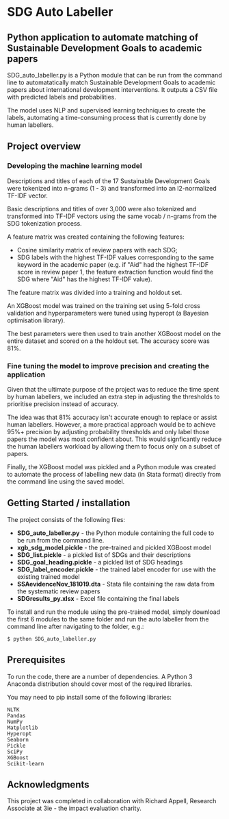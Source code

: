 # SDG Auto Labeller

## Python application to automate matching of Sustainable Development Goals to academic papers

SDG_auto_labeller.py is a Python module that can be run from the command line to automatatically match Sustainable Development Goals to academic papers about international development interventions. It outputs a CSV file with predicted labels and probabilities.

The model uses NLP and supervised learning techniques to create the labels, automating a time-consuming process that is currently done by human labellers.

## Project overview 

### Developing the machine learning model

Descriptions and titles of each of the 17 Sustainable Development Goals were tokenized into n-grams (1 - 3) and transformed into an l2-normalized TF-IDF vector. 

Basic descriptions and titles of over 3,000 were also tokenized and transformed into TF-IDF vectors using the same vocab / n-grams from the SDG tokenization process.

A feature matrix was created containing the following features:
- Cosine similarity matrix of review papers with each SDG;
- SDG labels with the highest TF-IDF values corresponding to the same keyword in the academic paper (e.g. if "Aid" had the highest TF-IDF score in review paper 1, the feature extraction function would find the SDG where "Aid" has the highest TF-IDF value). 

The feature matrix was divided into a training and holdout set.

An XGBoost model was trained on the training set using 5-fold cross validation and hyperparameters were tuned using hyperopt (a Bayesian optimisation library).

The best parameters were then used to train another XGBoost model on the entire dataset and scored on a the holdout set. The accuracy score was 81%. 

### Fine tuning the model to improve precision and creating the application

Given that the ultimate purpose of the project was to reduce the time spent by human labellers, we included an extra step in adjusting the thresholds to prioritise precision instead of accuracy. 

The idea was that 81% accuracy isn't accurate enough to replace or assist human labellers. However, a more practical approach would be to achieve 95%+ precision by adjusting probability thresholds and only label those papers the model was most confident about. This would signficantly reduce the human labellers workload by allowing them to focus only on a subset of papers.

Finally, the XGBoost model was pickled and a Python module was created to automate the process of labelling new data (in Stata format) directly from the command line using the saved model.

## Getting Started / installation

The project consists of the following files:

- **SDG_auto_labeller.py** - the Python module containing the full code to be run from the command line.
- **xgb_sdg_model.pickle** - the pre-trained and pickled XGBoost model
- **SDG_list.pickle** - a pickled list of SDGs and their descriptions
- **SDG_goal_heading.pickle** - a pickled list of SDG headings
- **SDG_label_encoder.pickle** - the trained label encoder for use with the existing trained model
- **SSAevidenceNov_181019.dta** - Stata file containing the raw data from the systematic review papers
- **SDGresults_py.xlsx** - Excel file containing the final labels

To install and run the module using the pre-trained model, simply download the first 6 modules to the same folder and run the auto labeller from the command line after navigating to the folder, e.g.:

```
$ python SDG_auto_labeller.py
```

## Prerequisites

To run the code, there are a number of dependencies. A Python 3 Anaconda distribution should cover most of the required libraries.

You may need to pip install some of the following libraries:

```
NLTK
Pandas
NumPy
Matplotlib
Hyperopt
Seaborn
Pickle
SciPy
XGBoost
Scikit-learn
```

## Acknowledgments

This project was completed in collaboration with Richard Appell, Research Associate at 3ie - the impact evaluation charity.
